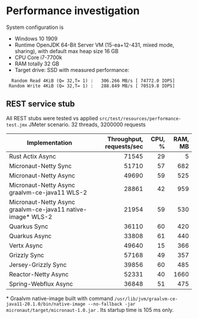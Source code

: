 # Performance investigation

System configuration is
- Windows 10 1909
- Runtime OpenJDK 64-Bit Server VM (15-ea+12-431, mixed mode, sharing),
  with default max heap size 16 GB
- CPU Core i7-7700k
- RAM totally 32 GB
- Target drive: SSD  with measured performance:
```  
  Random Read 4KiB (Q= 32,T= 1) :   306.266 MB/s [ 74772.0 IOPS]
 Random Write 4KiB (Q= 32,T= 1) :   288.849 MB/s [ 70519.8 IOPS]
```

## REST service stub

All REST stubs were tested vs applied  `src/test/resources/performance-test.jmx` JMeter scenario.
32 threads, 3200000 requests

Implementation | Throughput, requests/sec | CPU, % | RAM, MB  
 --- | ---: | ---: | ---:
Rust Actix Async | 71545 | 29 | 5
Micronaut-Netty Sync | 51710 | 57 | 682
Micronaut-Netty Async | 49690 | 59 | 525
Micronaut-Netty Async graalvm-ce-java11 WLS-2 | 28861 | 42 | 959
Micronaut-Netty Async graalvm-ce-java11 native-image\* WLS-2 | 21954 | 59 | 530
Quarkus Sync | 36110 | 60 | 420
Quarkus Async | 33808 | 61 | 440 
Vertx Async | 49640 | 15 | 366
Grizzly Sync | 57168 | 49 | 357
Jersey-Grizzly Sync | 39856 | 60 | 485
Reactor-Netty Async | 52331 | 40 | 1660
Spring-Webflux Async | 36848 | 51 | 475

\* Graalvm native-image built with command
```/usr/lib/jvm/graalvm-ce-java11-20.1.0/bin/native-image --no-fallback -jar micronaut/target/micronaut-1.0.jar```
. Its startup time is 105 ms only.
